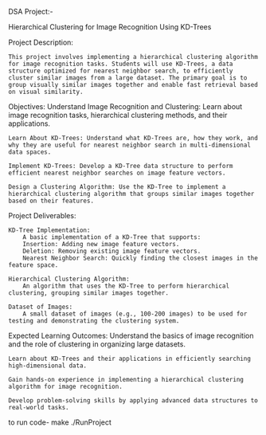DSA Project:-

Hierarchical Clustering for Image Recognition Using KD-Trees

Project Description:

    This project involves implementing a hierarchical clustering algorithm for image recognition tasks. Students will use KD-Trees, a data structure optimized for nearest neighbor search, to efficiently cluster similar images from a large dataset. The primary goal is to group visually similar images together and enable fast retrieval based on visual similarity.

Objectives:
    Understand Image Recognition and Clustering: Learn about image recognition tasks, hierarchical clustering methods, and their applications.

    Learn About KD-Trees: Understand what KD-Trees are, how they work, and why they are useful for nearest neighbor search in multi-dimensional data spaces.

    Implement KD-Trees: Develop a KD-Tree data structure to perform efficient nearest neighbor searches on image feature vectors.

    Design a Clustering Algorithm: Use the KD-Tree to implement a hierarchical clustering algorithm that groups similar images together based on their features.

Project Deliverables:

    KD-Tree Implementation:
        A basic implementation of a KD-Tree that supports:
        Insertion: Adding new image feature vectors.
        Deletion: Removing existing image feature vectors.
        Nearest Neighbor Search: Quickly finding the closest images in the feature space.

    Hierarchical Clustering Algorithm:
        An algorithm that uses the KD-Tree to perform hierarchical clustering, grouping similar images together.

    Dataset of Images:
        A small dataset of images (e.g., 100-200 images) to be used for testing and demonstrating the clustering system.


Expected Learning Outcomes:
    Understand the basics of image recognition and the role of clustering in organizing large datasets.

    Learn about KD-Trees and their applications in efficiently searching high-dimensional data.

    Gain hands-on experience in implementing a hierarchical clustering algorithm for image recognition.
    
    Develop problem-solving skills by applying advanced data structures to real-world tasks.

to run code-
    make
    ./RunProject